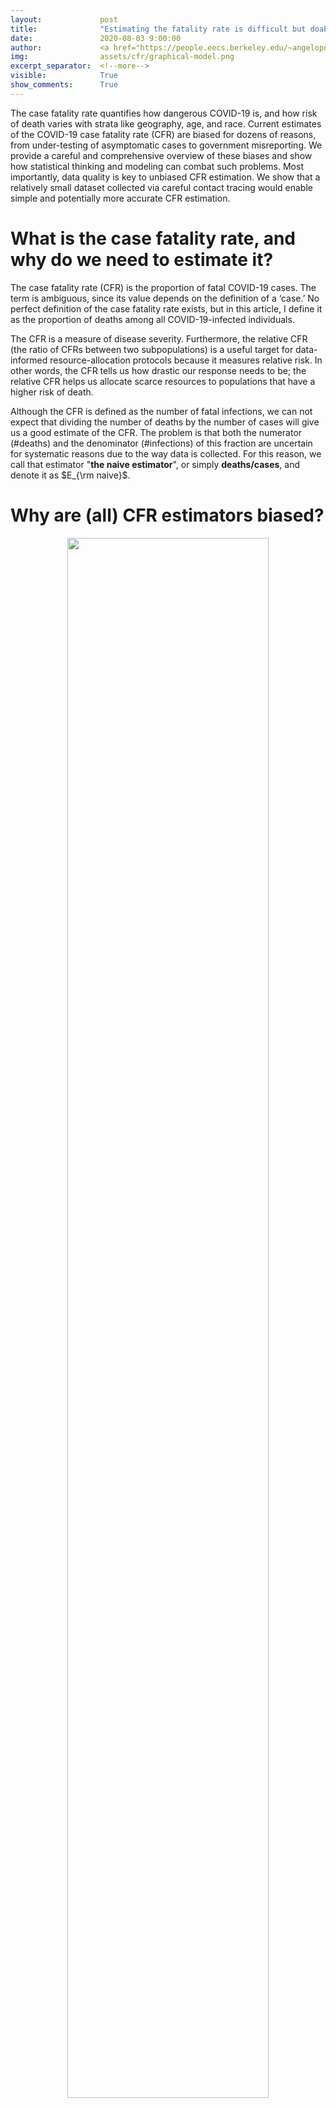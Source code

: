```yaml
---
layout:             post
title:              "Estimating the fatality rate is difficult but doable with better data"
date:               2020-08-03 9:00:00
author:             <a href="https://people.eecs.berkeley.edu/~angelopoulos/">Anastasios Angelopoulos</a>, <a href="https://people.eecs.berkeley.edu/~pathakr/">Reese Pathak</a>, and <a href="https://people.eecs.berkeley.edu/~jordan/">Michael Jordan</a>
img:                assets/cfr/graphical-model.png
excerpt_separator:  <!--more-->
visible:            True
show_comments:      True
---
```


<meta name="twitter:title" content="Estimating the fatality rate is difficult but doable with better data">
<meta name="twitter:card" content="summary_image">
<meta name="twitter:image" content="https://bair.berkeley.edu/static/blog/cfr/graphical-model.png">

The case fatality rate quantifies how dangerous COVID-19 is, and how risk of death varies with strata
like geography, age, and race. Current estimates of the COVID-19 case fatality rate (CFR) are biased
for dozens of reasons, from under-testing of asymptomatic cases to government misreporting. We provide
a careful and comprehensive overview of these biases and show how statistical thinking and modeling can
combat such problems. Most importantly, data quality is key to unbiased CFR estimation. We show that a
relatively small dataset collected via careful contact tracing would enable simple and potentially more
accurate CFR estimation.

<!--more-->

# What is the case fatality rate, and why do we need to estimate it?

The case fatality rate (CFR) is the proportion of fatal COVID-19 cases. The term is ambiguous,
since its value depends on the definition of a ‘case.’ No perfect definition of the case
fatality rate exists, but in this article, I define it as the proportion of deaths among all
COVID-19-infected individuals.

The CFR is a measure of disease severity. Furthermore, the relative CFR (the ratio of CFRs
between two subpopulations) is a useful target for data-informed resource-allocation protocols
because it measures relative risk. In other words, the CFR tells us how drastic our response
needs to be; the relative CFR helps us allocate scarce resources to populations that have a
higher risk of death.

Although the CFR is defined as the number of fatal infections, we can not
expect that dividing the number of deaths by the number of cases will give us a
good estimate of the CFR. The problem is that both the numerator (#deaths) and
the denominator (#infections) of this fraction are uncertain for systematic
reasons due to the way data is collected. For this reason, we call that
estimator "**the naive estimator**", or simply **deaths/cases**, and denote it as $E_{\rm naive}$.

# Why are (all) CFR estimators biased?

<p style="text-align:center;">
<img src="https://bair.berkeley.edu/static/blog/cfr/graphical-model.png" width="80%">
<br />
<i>
<b>Fig. 1</b>
Dozens of biases can corrupt the estimation of the CFR. Surveillance data
gives partial information within the ‘sampling frame’ (light blue rectangle). Edges on
the graph correspond roughly to conditional probabilities; e.g., the edge from D to DF
is the probability a person dies if they are diagnosed with COVID-19.
</i>
</p>

In short, because the data is biased, [we are losing at least 99.8% of our sample efficiency][1].
There’s a well known "butterfly effect" in statistics: a tiny correlation between your
sampling method and the quantity you’re seeking can have huge, destructive effects on your
estimator. Even assuming a tiny 0.005 correlation between the population we test and the
population infected, testing 10,000 people for SARS-CoV-2 is equivalent to testing 20
individuals randomly. For estimating the fatality rate, the situation is even worse,
since we have many reasons to believe that severe cases are preferentially diagnosed and
reported. In the words of Xiao-Li Meng, "[compensating for [data] quality with quantity is
a doomed game][2]." In our HDSR article, we show that in order for the naive estimator $E_{\rm naive}$ to converge
to the correct CFR, there must be no correlation between fatality and being tested — but
severe cases are much more likely to be tested. Government and health organizations have been
explicitly reserving tests for severe cases due to shortages, and severe cases are likely to go
to the hospital and get tested, while asymptomatic ones are not.

The primary source of COVID-19 data is population surveillance: county-level aggregate
statistics reported by medical providers who diagnose patients on-site. Usually, somebody
feels sick and goes to a hospital, where they get tested and diagnosed. The hospital reports the
number of cases, deaths, and sometimes recoveries to local authorities, who release the data usually
on a weekly basis. Of course, this is an idealized model, and in reality, there are many differences
in data collection between nations, local governments, and even hospitals.

Dozens of biases are induced by this method of surveillance, falling into roughly five categories:
under-ascertainment of mild cases, time lags, interventions, group characteristics (e.g.
age, sex, race), and imperfect reporting and attribution. An extensive (but not exhaustive) discussion
of the magnitude and direction of these biases is in our article. Without mincing words, this data
is extremely low quality. The vast majority of people who get COVID-19 go undiagnosed, there are
misattributions of symptoms and deaths, data reported by governments is often (and perhaps purposefully)
incorrect, cases are defined inconsistently across countries, and there are many time-lags (for example,
cases are counted as ‘diagnosed’ before they are ‘fatal’, leading to a downward bias in the CFR if the
number of cases is growing over time). **Figure 1** has a graphical model describing these many relationships;
look to the paper for a very detailed explanation of what biases occur across each edge.

Correcting for biases is sometimes possible using outside data sources, but can result in a worse
estimator overall due to partial bias cancellation. This is easier to see through example than it is to explain.
Assume the true CFR is some value $p$ in the range 0 to 1 (i.e., deaths/infections is equal to $p$). Then,
assume that because of under-ascertainment of mild cases, there are too many fatal cases being reported, which
means $E_{\rm naive}$ converges to $bp > p$ (in other words, it is higher than it should be by a factor of $b$). But
at the same time, assume that because of the time-lag between diagnosis and death causes the proportion of
deaths to diagnoses to be too low by the same factor, $b$. Then, the deaths/cases $E_{\rm naive}$ converges to $b(p/b)=p$,
the correct value. So, even though it might seem to be an objectively good idea to correct for time-lag between
diagnosis and death, it would actually result in a worse estimator in this case, since time-lag is helping us out
by cancelling out under-ascertainment.

The mathematical form of the naive estimator $E_{\rm naive}$ allows us to see easily what we need to do to make it unbiased.
With $p$ being the true CFR, $q$ being the reporting rate, and $r$ being the covariance between death and diagnosis,
the mean of deaths/cases is:

<!--
<p style="text-align:center;">
<img src="https://bair.berkeley.edu/static/blog/cfr/naive-expectation.png" width="">
</p>
-->

$$
\mu = (\frac{r}{q} + p)(1 - (1-q)^N)
$$

This equation is pretty easy to understand. We wanted $\mu$ to be equal to $p$. Instead, we got an expression
that depends on $r$, $q$, and $N$. The $r/q$ term is the price we pay if people who are diagnosed are more likely
to eventually die. We want $r/q=0$, but in practice, $r/q$ is probably much larger than $p$. (Actually, if we
assume the CFR is around 0.5% and the measured CFR is 5.2% on June 22, 2020, then $r/q \ge 0.047 \gg 0.005$.) In
other words, $r/q$ is the bias, and it can be large. The term $p$ is, of course, the true CFR, which we want.
And the factor $(1−(1−q)^N)$ is what we pay because of non-response; however, it’s not a big deal, because
it disappears quite fast as the number of samples $N$ grows. So really, our primary concern should be is
achieving $r=0$, because — and I cannot stress this enough — <b>$r/q$ does not decrease with more samples;
it only decreases with higher quality samples</b>.

# What are strategies for fixing the bias?

In our article, we outline a testing procedure that helps fix some of the above dataset biases. If we
collect data properly, we think even the naive estimator $E_{\rm naive}$ can be a good estimator of the CFR within a
particular population. In particular, by following a procedure like the following:

1. Diagnose person $P$ with COVID-19 by any means, like at a hospital.

2. Reach out to contacts of $P$. If a contact has no symptoms, ask them to commit to getting a COVID-19 test.

3. Test committed contacts after the virus has incubated.

4. Keep data with maximum granularity while respecting ethics/law.

5. Follow up after a few weeks to ascertain the severity of symptoms.

6. For committed contacts who didn’t get tested, call and note if they are asymptomatic.

This protocol is meant to decrease the covariance between fatality and diagnosis. If patients commit to
testing before they develop symptoms, there cannot be a covariance between disease severity and diagnosis.
However, there may still be issues with people dropping out of the study; if this is a problem in practice,
it can be mitigated by a combination of incentives (payments) and post-stratification.

<figure>
    <img src="https://bair.berkeley.edu/static/blog/cfr/histograms.png" alt="A figure." style="display: block; background-color:#fff;width:100%;height:60%">
    <figcaption>
        <b>Fig. 2</b> Assuming data collection induces no correlation between disease severity and diagnosis, as the true CFR decreases,
        it requires more samples to estimate. The variable <i>p</i> is the true CFR, and <i>q</i> is the response rate. Each histogram represents
        the probability the naive estimator will take on a certain value, given <i>N</i> samples of data (different colors correspond to different
        values of <i>N</i>). The three stacked plots correspond to different values of <i>p</i>; the smaller <i>p</i> is, the harder it is to estimate,
        since death becomes an extremely rare event.
    </figcaption>
</figure>

**Figure 2** represents an idealized version of this study. In the best case scenario, there is no
covariance between death and diagnosis. In that case, we only need $N=66$ samples for our
estimator of the CFR to be approximately unbiased, even if $p=0.001$ ($1/1000$ cases die). Problems
remain in the case that $p$ is small; namely, death is so rare that we need tons of samples to
decrease the variance of our estimator. This will require lots of samples. But even if no deaths
are observed, that gives us lots of information about $p$; specifically, if $N=1000$ and we
have not observed a single death, then we can confidently say that $p<0.01$ within the
population we are sampling. This is simply because in the second panel of **Figure 2**,
there is nearly zero mass in the $N=1000$ histogram at $E_{\rm naive} = 0$. With this in mind, we could
find the largest possible p that is consistent with our data — this would be a conservative upper
bound on $p$, but it would be much closer to the true value than we can get with current data.

This strategy mostly resolves what we believe is the largest set of biases in CFR estimation —
under-ascertainment of mild cases and time-lags. However, there will still be lots of room for
improvement, like understanding the dependency of CFR on age, sex, and race. (In other words,
the CFR is a random quantity itself, depending on the population being sampled.) Distinctions
between CFRs of these strata may be quite small, requiring a lot of high-quality data to
analyze. If $p$ is extremely low, like 0.001, and we take a purely frequentist approach as
in **Figure 2**, this may require collecting $N=100,000$ or $N=1,000,000$ samples *per group*. Perhaps
there are ways to lower that number with Bayesian hierarchical modeling. Even though making
correct inferences will require careful thought (as always), this data collection strategy
will make it much simpler.

I’d like to re-emphasize a point here: collecting data as above will make the naive estimator $E_{\rm naive}$
*unbiased for the sampled population*. But the sampled population may not be the population
we care about. However, there is a set of statistical techniques collectively called
‘post-stratification’ that can help deal with this problem effectively — though not perfectly.

If you read our academic article, we provide some thoughts on how to use time-series data
and outside information to correct time-lags and relative reporting rates. Our work was very
heavily based on one of [Nick Reich][3]’s papers. However, as I claimed earlier, even fancy
estimators cannot overcome fundamental problems with data collection. I’ll defer discussion of
that estimator, and the results we got from it, to the article. It’s best parsed by experts
looking for a perspective on how to perform these estimations honestly. I’d love to hear
your thoughts.

CFR estimation is clearly a difficult problem — but with proper data collection and
estimation guided by data scientists, I still believe that we can get a useful CFR estimate.
This will help guide public policy decisions about this urgent and ongoing pandemic.

<hr>

This blog post is based on the following paper:

- **[On Identifying and Mitigating Bias in the Estimation of the COVID-19 Case Fatality Rate][4]**.<br>
  Anastasios Angelopoulos, Reese Pathak, Rohit Varma, Michael I. Jordan<br>
  Harvard Data Science Review Special Issue 1 — COVID-19: Unprecedented Challenges and Chances. 2020.

[1]:https://hdsr.mitpress.mit.edu/pub/l7a2t45s/release/1
[2]:https://statistics.fas.harvard.edu/files/statistics-2/files/statistical_paradises_and_paradoxes.pdf
[3]:https://www.umass.edu/sphhs/person/faculty/nicholas-g-reich
[4]:"https://hdsr.mitpress.mit.edu/pub/y9vc2u36/release/6"
